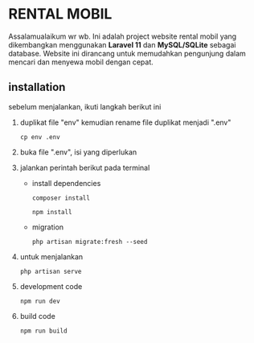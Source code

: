 # RENTAL MOBIL

Assalamualaikum wr wb. Ini adalah project website rental mobil yang dikembangkan menggunakan **Laravel 11** dan **MySQL/SQLite** sebagai database. Website ini dirancang untuk memudahkan pengunjung dalam mencari dan menyewa mobil dengan cepat.

## installation

sebelum menjalankan, ikuti langkah berikut ini

1. duplikat file "env" kemudian rename file duplikat menjadi ".env"
    ```
    cp env .env
    ```
2. buka file ".env", isi yang diperlukan
3. jalankan perintah berikut pada terminal

    - install dependencies

        ```
        composer install
        ```

        ```
        npm install
        ```

    - migration
        ```
        php artisan migrate:fresh --seed
        ```

4. untuk menjalankan
    ```
    php artisan serve
    ```
5. development code
    ```
    npm run dev
    ```
6. build code
    ```
    npm run build
    ```
